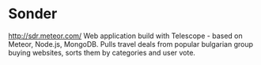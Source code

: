 # Sonder
http://sdr.meteor.com/
Web application build with Telescope - based on Meteor, Node.js, MongoDB. Pulls
travel deals from popular bulgarian group buying websites, sorts them by categories and user vote. 
